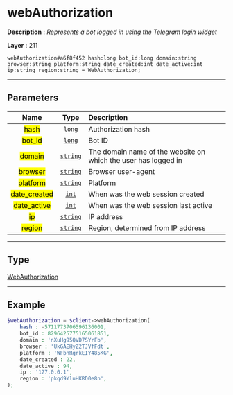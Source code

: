 # webAuthorization

**Description** : *Represents a bot logged in using the Telegram login widget*

**Layer** : 211

```tl
webAuthorization#a6f8f452 hash:long bot_id:long domain:string browser:string platform:string date_created:int date_active:int ip:string region:string = WebAuthorization;
```

---

## Parameters

| Name | Type | Description |
| :---: | :---: | :--- |
| <mark>hash</mark> | [`long`](type/long) | Authorization hash |
| <mark>bot_id</mark> | [`long`](type/long) | Bot ID |
| <mark>domain</mark> | [`string`](type/string) | The domain name of the website on which the user has logged in |
| <mark>browser</mark> | [`string`](type/string) | Browser user-agent |
| <mark>platform</mark> | [`string`](type/string) | Platform |
| <mark>date_created</mark> | [`int`](type/int) | When was the web session created |
| <mark>date_active</mark> | [`int`](type/int) | When was the web session last active |
| <mark>ip</mark> | [`string`](type/string) | IP address |
| <mark>region</mark> | [`string`](type/string) | Region, determined from IP address |

---

## Type

[WebAuthorization](type/WebAuthorization)

---

## Example

```php
$webAuthorization = $client->webAuthorization(
	hash : -5711773706596136001,
	bot_id : 8296425775165061851,
	domain : 'nXuHg95QVD7SYrFb',
	browser : 'UkGAEHyZ2TJVfFdt',
	platform : 'WFbnRgrkEIY485KG',
	date_created : 22,
	date_active : 94,
	ip : '127.0.0.1',
	region : 'pkqd9YluHKRD0e8n',
);
```